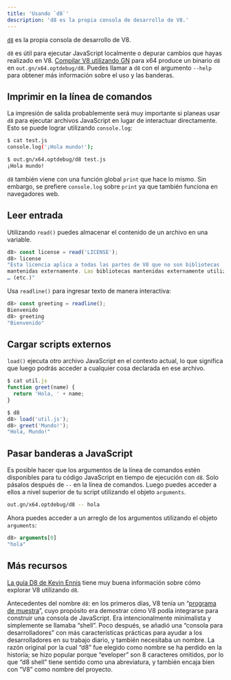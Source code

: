 ```yaml
---
title: 'Usando `d8`'
description: 'd8 es la propia consola de desarrollo de V8.'
---
```

[`d8`](https://source.chromium.org/chromium/chromium/src/+/main:v8/src/d8/) es la propia consola de desarrollo de V8.

`d8` es útil para ejecutar JavaScript localmente o depurar cambios que hayas realizado en V8. [Compilar V8 utilizando GN](/docs/build-gn) para x64 produce un binario `d8` en `out.gn/x64.optdebug/d8`. Puedes llamar a `d8` con el argumento `--help` para obtener más información sobre el uso y las banderas.

## Imprimir en la línea de comandos

La impresión de salida probablemente será muy importante si planeas usar `d8` para ejecutar archivos JavaScript en lugar de interactuar directamente. Esto se puede lograr utilizando `console.log`:

```bash
$ cat test.js
console.log('¡Hola mundo!');

$ out.gn/x64.optdebug/d8 test.js
¡Hola mundo!
```

`d8` también viene con una función global `print` que hace lo mismo. Sin embargo, se prefiere `console.log` sobre `print` ya que también funciona en navegadores web.

## Leer entrada

Utilizando `read()` puedes almacenar el contenido de un archivo en una variable.

```js
d8> const license = read('LICENSE');
d8> license
"Esta licencia aplica a todas las partes de V8 que no son bibliotecas
mantenidas externamente. Las bibliotecas mantenidas externamente utilizadas por V8 son:
… (etc.)"
```

Usa `readline()` para ingresar texto de manera interactiva:

```js
d8> const greeting = readline();
Bienvenido
d8> greeting
"Bienvenido"
```

## Cargar scripts externos

`load()` ejecuta otro archivo JavaScript en el contexto actual, lo que significa que luego podrás acceder a cualquier cosa declarada en ese archivo.

```js
$ cat util.js
function greet(name) {
  return 'Hola, ' + name;
}

$ d8
d8> load('util.js');
d8> greet('Mundo!');
"Hola, Mundo!"
```

## Pasar banderas a JavaScript

Es posible hacer que los argumentos de la línea de comandos estén disponibles para tu código JavaScript en tiempo de ejecución con `d8`. Solo pásalos después de `--` en la línea de comandos. Luego puedes acceder a ellos a nivel superior de tu script utilizando el objeto `arguments`.

```bash
out.gn/x64.optdebug/d8 -- hola
```

Ahora puedes acceder a un arreglo de los argumentos utilizando el objeto `arguments`:

```js
d8> arguments[0]
"hola"
```

## Más recursos

[La guía D8 de Kevin Ennis](https://gist.github.com/kevincennis/0cd2138c78a07412ef21) tiene muy buena información sobre cómo explorar V8 utilizando `d8`.

Antecedentes del nombre `d8`: en los primeros días, V8 tenía un “[programa de muestra](https://chromium.googlesource.com/v8/v8/+/master/samples/shell.cc)”, cuyo propósito era demostrar cómo V8 podía integrarse para construir una consola de JavaScript. Era intencionalmente minimalista y simplemente se llamaba “shell”. Poco después, se añadió una “consola para desarrolladores” con más características prácticas para ayudar a los desarrolladores en su trabajo diario, y también necesitaba un nombre. La razón original por la cual “d8” fue elegido como nombre se ha perdido en la historia; se hizo popular porque “eveloper” son 8 caracteres omitidos, por lo que “d8 shell” tiene sentido como una abreviatura, y también encaja bien con “V8” como nombre del proyecto.

